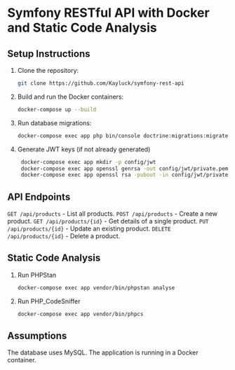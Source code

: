 # Symfony RESTful API with Docker and Static Code Analysis

## Setup Instructions

1. Clone the repository:
   ```bash
   git clone https://github.com/Kayluck/symfony-rest-api

2. Build and run the Docker containers:
   ```bash
   docker-compose up --build


3. Run database migrations:
   ```bash
   docker-compose exec app php bin/console doctrine:migrations:migrate

4. Generate JWT keys (if not already generated)
   ```bash
    docker-compose exec app mkdir -p config/jwt
    docker-compose exec app openssl genrsa -out config/jwt/private.pem -aes256 4096
    docker-compose exec app openssl rsa -pubout -in config/jwt/private.pem -out config/jwt/public.pem

## API Endpoints

`GET /api/products` - List all products.
`POST /api/products` - Create a new product.
`GET /api/products/{id}` - Get details of a single product.
`PUT /api/products/{id}` - Update an existing product.
`DELETE /api/products/{id}` - Delete a product.

## Static Code Analysis
1. Run PHPStan
    ```bash
    docker-compose exec app vendor/bin/phpstan analyse

2. Run PHP_CodeSniffer
    ```bash
    docker-compose exec app vendor/bin/phpcs


## Assumptions
The database uses MySQL.
The application is running in a Docker container.